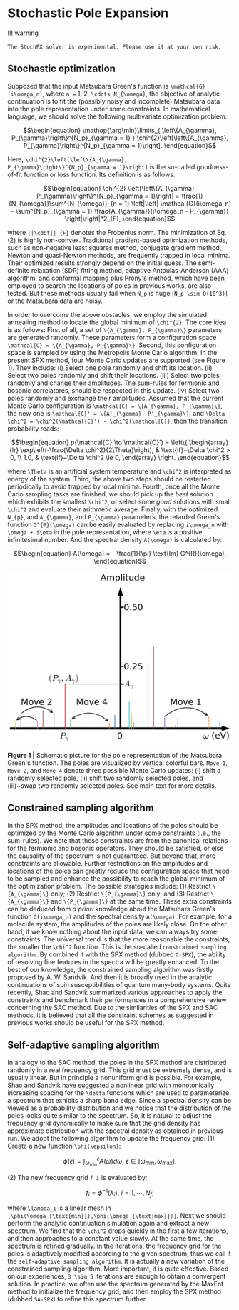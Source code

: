 # Stochastic Pole Expansion

!!! warning

    The StochPX solver is experimental. Please use it at your own risk.

## Stochastic optimization

Supposed that the input Matsubara Green's function is ``\mathcal{G}(i\omega_n)``, where ``n =`` 1, 2, ``\cdots``, ``N_{\omega}``, the objective of analytic continuation is to fit the (possibly noisy and incomplete) Matsubara data into the pole representation under some constraints. In mathematical language, we should solve the following multivariate optimization problem:
```math
\begin{equation}
\mathop{\arg\min}\limits_{ \left\{A_{\gamma}, P_{\gamma}\right\}^{N_p}_{\gamma = 1} } \chi^{2}\left[\left\{A_{\gamma}, P_{\gamma}\right\}^{N_p}_{\gamma = 1}\right].
\end{equation}
```
Here, ``\chi^{2}\left[\left\{A_{\gamma}, P_{\gamma}\right\}^{N_p}_{\gamma = 1}\right]`` is the so-called goodness-of-fit function or loss function. Its definition is as follows:
```math
\begin{equation}
\chi^{2}
\left[\left\{A_{\gamma}, P_{\gamma}\right\}^{N_p}_{\gamma = 1}\right] 
= \frac{1}{N_{\omega}}\sum^{N_{\omega}}_{n = 1}
\left|\left|
\mathcal{G}(i\omega_n) - \sum^{N_p}_{\gamma = 1} \frac{A_{\gamma}}{i\omega_n - P_{\gamma}} 
\right|\right|^2_{F},
\end{equation}
```
where ``||\cdot||_{F}`` denotes the Frobenius norm. The minimization of Eq.(2) is highly non-convex. Traditional gradient-based optimization methods, such as non-negative least squares method, conjugate gradient method, Newton and quasi-Newton methods, are frequently trapped in local minima. Their optimized results strongly depend on the initial guess. The semi-definite relaxation (SDR) fitting method, adaptive Antoulas-Anderson (AAA) algorithm, and conformal mapping plus Prony's method, which have been employed to search the locations of poles in previous works, are also tested. But these methods usually fail when ``N_p`` is huge [``N_p \sim O(10^3)``] or the Matsubara data are noisy.

In order to overcome the above obstacles, we employ the simulated annealing method to locate the global minimum of ``\chi^{2}``. The core idea is as follows: First of all, a set of ``\{A_{\gamma}, P_{\gamma}\}`` parameters are generated randomly. These parameters form a configuration space ``\mathcal{C} = \{A_{\gamma}, P_{\gamma}\}``. Second, this configuration space is sampled by using the Metropolis Monte Carlo algorithm. In the present SPX method, four Monte Carlo updates are supported (see Figure 1). They include: (i) Select one pole randomly and shift its location. (ii) Select two poles randomly and shift their locations. (iii) Select two poles randomly and change their amplitudes. The sum-rules for fermionic and bosonic correlatores, should be respected in this update. (iv) Select two poles randomly and exchange their amplitudes. Assumed that the current Monte Carlo configuration is ``\mathcal{C} = \{A_{\gamma}, P_{\gamma}\}``, the new one is ``\mathcal{C}' = \{A'_{\gamma}, P'_{\gamma}\}``, and ``\Delta \chi^2 = \chi^2(\mathcal{C}') - \chi^2(\mathcal{C})``, then the transition probability reads:
```math
\begin{equation}
p(\mathcal{C} \to \mathcal{C}') =
\left\{
    \begin{array}{lr}
        \exp\left(-\frac{\Delta \chi^2}{2\Theta}\right), & \text{if}~\Delta \chi^2 > 0, \\
        1.0, & \text{if}~\Delta \chi^2 \le 0,
    \end{array}
\right.
\end{equation}
```
where ``\Theta`` is an artificial system temperature and ``\chi^2`` is interpreted as energy of the system. Third, the above two steps should be restarted periodically to avoid trapped by local minima. Fourth, once all the Monte Carlo sampling tasks are finished, we should pick up the *best*  solution which exhibits the smallest ``\chi^2``, or select some *good* solutions with small ``\chi^2`` and evaluate their arithmetic average. Finally, with the optimized ``N_{p}``, and ``A_{\gamma}``, and ``P_{\gamma}`` parameters, the retarded Green's function ``G^{R}(\omega)`` can be easily evaluated by replacing ``i\omega_n`` with ``\omega + i\eta`` in the pole representation, where ``\eta`` is a positive infinitesimal number. And the spectral density ``A(\omega)`` is calculated by:
```math
\begin{equation}
A(\omega) = - \frac{1}{\pi} \text{Im} G^{R}(\omega).
\end{equation}
```

![spx.png](../assets/spx.png)

**Figure 1 |** Schematic picture for the pole representation of the Matsubara Green's function. The poles are visualized by vertical colorful bars. `Move 1`, `Move 2`, and `Move 4` denote three possible Monte Carlo updates: (i) shift a randomly selected pole, (ii) shift two randomly selected poles, and (iii)~swap two randomly selected poles. See main text for more details.

## Constrained sampling algorithm

In the SPX method, the amplitudes and locations of the poles should be optimized by the Monte Carlo algorithm under some constraints (i.e., the sum-rules). We note that these constraints are from the canonical relations for the fermionic and bosonic operators. They should be satisfied, or else the causality of the spectrum is not guaranteed. But beyond that, more constraints are allowable. Further restrictions on the amplitudes and locations of the poles can greatly reduce the configuration space that need to be sampled and enhance the possibility to reach the global minimum of the optimization problem. The possible strategies include: (1) Restrict ``\{A_{\gamma}\}`` only; (2) Restrict ``\{P_{\gamma}\}`` only; and (3) Restrict ``\{A_{\gamma}\}`` and ``\{P_{\gamma}\}`` at the same time. These extra constraints can be deduced from *a priori* knowledge about the Matsubara Green's function ``G(i\omega_n)`` and the spectral density ``A(\omega)``. For example, for a molecule system, the amplitudes of the poles are likely close. On the other hand, if we know nothing about the input data, we can always try some constraints. The universal trend is that the more reasonable the constraints, the smaller the ``\chi^2`` function. This is the so-called `constrained sampling algorithm`. By combined it with the SPX method (dubbed `C-SPX`), the ability of resolving fine features in the spectra will be greatly enhanced. To the best of our knowledge, the constrained sampling algorithm was firstly proposed by A. W. Sandvik. And then it is broadly used in the analytic continuations of spin susceptibilities of quantum many-body systems. Quite recently, Shao and Sandvik summarized various approaches to apply the constraints and benchmark their performances in a comprehensive review concerning the SAC method. Due to the similarities of the SPX and SAC methods, it is believed that all the constraint schemes as suggested in previous works should be useful for the SPX method.
 
## Self-adaptive sampling algorithm

In analogy to the SAC method, the poles in the SPX method are distributed randomly in a real frequency grid. This grid must be extremely dense, and is usually linear. But in principle a nonuniform grid is possible. For example, Shao and Sandvik have suggested a nonlinear grid with monotonically increasing spacing for the ``\delta`` functions which are used to parameterize a spectrum that exhibits a sharp band edge. Since a spectral density can be viewed as a probability distribution and we notice that the distribution of the poles looks quite similar to the spectrum. So, it is natural to adjust the frequency grid dynamically to make sure that the grid density has approximate distribution with the spectral density as obtained in previous run. We adopt the following algorithm to update the frequency grid: (1) Create a new function ``\phi(\epsilon)``:
```math
\begin{equation}
\phi(\epsilon) = \int^{\epsilon}_{\omega_{\text{min}}} A(\omega) d\omega,~\epsilon \in [\omega_{\text{min}},\omega_{\text{max}}].
\end{equation}
```
(2) The new frequency grid ``f_i`` is evaluated by:
```math
\begin{equation}
f_i = \phi^{-1}(\lambda_i),~i = 1, \cdots, N_f, 
\end{equation}
```
where ``\lambda_i`` is a linear mesh in ``[\phi(\omega_{\text{min}}),\phi(\omega_{\text{max}})]``. Next we should perform the analytic continuation simulation again and extract a new spectrum. We find that the ``\chi^2`` drops quickly in the first a few iterations, and then approaches to a constant value slowly. At the same time, the spectrum is refined gradually. In the iterations, the frequency grid for the poles is adaptively modified according to the given spectrum, thus we call it the `self-adaptive sampling algorithm`. It is actually a new variation of the constrained sampling algorithm. More important, it is quite effective. Based on our experiences, ``3 \sim 5`` iterations are enough to obtain a convergent solution. In practice, we often use the spectrum generated by the MaxEnt method to initialize the frequency grid, and then employ the SPX method (dubbed `SA-SPX`) to refine this spectrum further.
